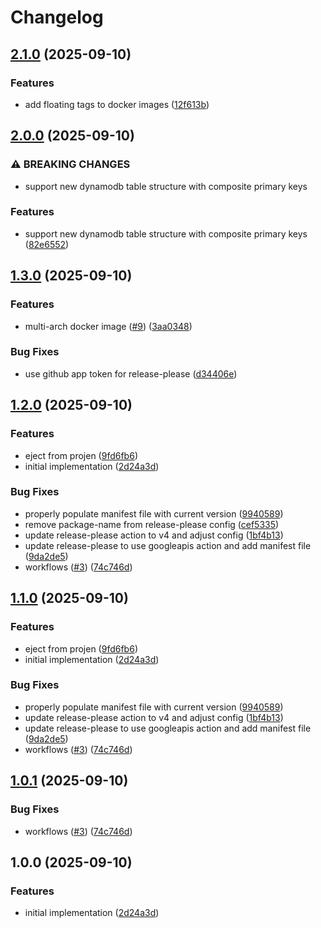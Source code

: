 # Changelog

## [2.1.0](https://github.com/sv-oss/dynalog4j/compare/v2.0.0...v2.1.0) (2025-09-10)


### Features

* add floating tags to docker images ([12f613b](https://github.com/sv-oss/dynalog4j/commit/12f613b67996f50b52a16df2c06f54d45e5701be))

## [2.0.0](https://github.com/sv-oss/dynalog4j/compare/v1.3.0...v2.0.0) (2025-09-10)


### ⚠ BREAKING CHANGES

* support new dynamodb table structure with composite primary keys

### Features

* support new dynamodb table structure with composite primary keys ([82e6552](https://github.com/sv-oss/dynalog4j/commit/82e655205a7feb290777f959ab8cc39fc9cad182))

## [1.3.0](https://github.com/sv-oss/dynalog4j/compare/v1.2.0...v1.3.0) (2025-09-10)


### Features

* multi-arch docker image ([#9](https://github.com/sv-oss/dynalog4j/issues/9)) ([3aa0348](https://github.com/sv-oss/dynalog4j/commit/3aa03484f5290d3626b7175841d5ef2630788b26))


### Bug Fixes

* use github app token for release-please ([d34406e](https://github.com/sv-oss/dynalog4j/commit/d34406e1e0cac7a651dd512ecd4256eca2770c6f))

## [1.2.0](https://github.com/sv-oss/dynalog4j/compare/v1.1.0...v1.2.0) (2025-09-10)


### Features

* eject from projen ([9fd6fb6](https://github.com/sv-oss/dynalog4j/commit/9fd6fb6365381af8dc4745ba08824964e355b487))
* initial implementation ([2d24a3d](https://github.com/sv-oss/dynalog4j/commit/2d24a3d9e5357e506b9e911afd2b0cc386806dd9))


### Bug Fixes

* properly populate manifest file with current version ([9940589](https://github.com/sv-oss/dynalog4j/commit/99405893ab1a66f11c154515c9ec972f83c17bbf))
* remove package-name from release-please config ([cef5335](https://github.com/sv-oss/dynalog4j/commit/cef53358f4afc6cdf7fe7f070150130dcb7bdb60))
* update release-please action to v4 and adjust config ([1bf4b13](https://github.com/sv-oss/dynalog4j/commit/1bf4b13f895e5f307c774a4c553fa8f23574e3fc))
* update release-please to use googleapis action and add manifest file ([9da2de5](https://github.com/sv-oss/dynalog4j/commit/9da2de5cbfc283331d6982debacaa8df887b9349))
* workflows ([#3](https://github.com/sv-oss/dynalog4j/issues/3)) ([74c746d](https://github.com/sv-oss/dynalog4j/commit/74c746d96fcf1c753633aaa17294e18e4179053d))

## [1.1.0](https://github.com/sv-oss/dynalog4j/compare/dynalog4j-v1.0.1...dynalog4j-v1.1.0) (2025-09-10)


### Features

* eject from projen ([9fd6fb6](https://github.com/sv-oss/dynalog4j/commit/9fd6fb6365381af8dc4745ba08824964e355b487))
* initial implementation ([2d24a3d](https://github.com/sv-oss/dynalog4j/commit/2d24a3d9e5357e506b9e911afd2b0cc386806dd9))


### Bug Fixes

* properly populate manifest file with current version ([9940589](https://github.com/sv-oss/dynalog4j/commit/99405893ab1a66f11c154515c9ec972f83c17bbf))
* update release-please action to v4 and adjust config ([1bf4b13](https://github.com/sv-oss/dynalog4j/commit/1bf4b13f895e5f307c774a4c553fa8f23574e3fc))
* update release-please to use googleapis action and add manifest file ([9da2de5](https://github.com/sv-oss/dynalog4j/commit/9da2de5cbfc283331d6982debacaa8df887b9349))
* workflows ([#3](https://github.com/sv-oss/dynalog4j/issues/3)) ([74c746d](https://github.com/sv-oss/dynalog4j/commit/74c746d96fcf1c753633aaa17294e18e4179053d))

## [1.0.1](https://github.com/sv-oss/dynalog4j/compare/v1.0.0...v1.0.1) (2025-09-10)


### Bug Fixes

* workflows ([#3](https://github.com/sv-oss/dynalog4j/issues/3)) ([74c746d](https://github.com/sv-oss/dynalog4j/commit/74c746d96fcf1c753633aaa17294e18e4179053d))

## 1.0.0 (2025-09-10)


### Features

* initial implementation ([2d24a3d](https://github.com/sv-oss/dynalog4j/commit/2d24a3d9e5357e506b9e911afd2b0cc386806dd9))
